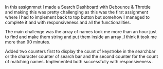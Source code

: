 In this assignmnet I made a Search Dashboard with Debounce & Throttle and making this was pretty challenging as this was the first assignment where I had to implement back to top button but somehow I managed to complete it and with responsiveness and all the functionalities.

The main challenge was the array of names took me more than an hour just to find and make them string and put them inside an array ,I think it took me more than 90 minutes.

Added two counters first to display the count of keystroke in the searchbar or the character counter of search bar and the second counter for the count of matching names. Implemented both successfully with responsiveness .